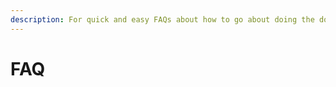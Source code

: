 ```yaml
---
description: For quick and easy FAQs about how to go about doing the documentation.
---
```


# FAQ


